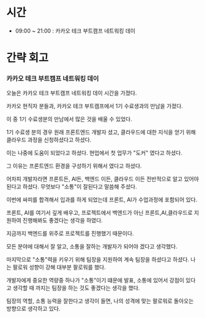 # 시간
- 09:00 ~ 21:00 : 카카오 테크 부트캠프 네트워킹 데이

# 간략 회고

### 카카오 테크 부트캠프 네트워킹 데이

오늘은 카카오 테크 부트캠프 네트워킹 데이 시간을 가졌다.

카카오 현직자 분들과, 카카오 테크 부트캠프에서 1기 수료생과의 만남을 가졌다.

이 중 1기 수료생분의 만남에서 많은 것을 배울 수 있었다.

1기 수료생 분의 경우 원래 프론트엔드 개발자 셨고, 클라우드에 대한 지식을 얻기 위해 클라우드 과정을 신청하셨다고 하셨다.

이는 나중에 도움이 되었다고 하셨다. 현업에서 첫 업무가 "도커" 였다고 하셨다.

그 이유는 프론트엔드 환경을 구성하기 위해서 였다고 하셨다.

어차피 개발자라면 프론트든, AI든, 백엔드 이든, 클라우드 이든 전반적으로 알고 있어야 된다고 하셨다. 무엇보다 "소통"이 잘된다고 말씀해 주셨다.

이번에 싸피를 합격해서 입과를 하게 되었는데 프론트, AI가 수업과정에 포함되어 있다.

프론트, AI를 여기서 깊게 배우고, 프로젝트에서 백엔드가 아닌 프론트,AI,클라우드로 지원하여 진행해봐도 좋겠다는 생각을 하였다.

지금까지 백엔드를 위주로 프로젝트를 진행했기 때문이다.

모든 분야에 대해서 잘 알고, 소통을 잘하는 개발자가 되어야 겠다고 생각했다.

마지막으로 "소통"력을 키우기 위해 팀장을 지원하여 계속 팀장을 하셨다고 하셨다. 나는 팔로워 성향이 강해 대부분 팔로워를 했다.

개발자에게 중요한 역량중 하나가 "소통"이기 떄문에 발표, 소통에 있어서 강점이 있다고 생각할 때 까지는 팀장을 하는 것도 좋겠다는 생각을 했다.

팀장의 역할, 소통 능력을 잘한다고 생각이 들면, 나의 성격에 맞는 팔로워로 돌아오는 방향으로 생각하고 있다.
